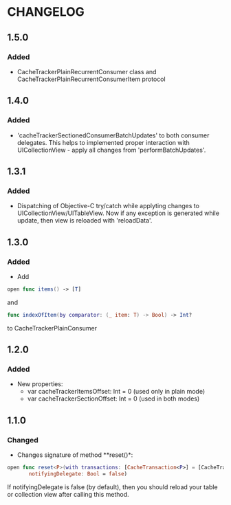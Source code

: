 # CHANGELOG

## 1.5.0
### Added
* CacheTrackerPlainRecurrentConsumer class and CacheTrackerPlainRecurrentConsumerItem protocol

## 1.4.0
### Added
* 'cacheTrackerSectionedConsumerBatchUpdates' to both consumer delegates. This helps to implemented proper interaction with UICollectionView - apply all changes from 'performBatchUpdates'.

## 1.3.1
### Added
* Dispatching of Objective-C try/catch while applyting changes to UICollectionView/UITableView. Now if any exception is generated while update, then view is reloaded with 'reloadData'.

## 1.3.0

### Added
* Add

```swift 
open func items() -> [T]
```
and 

```swift 
func indexOfItem(by comparator: (_ item: T) -> Bool) -> Int?
``` 

to CacheTrackerPlainConsumer
  
## 1.2.0

### Added
* New properties:
  * var cacheTrackerItemsOffset: Int = 0 (used only in plain mode)
  * var cacheTrackerSectionOffset: Int = 0 (used in both modes)
  
## 1.1.0

### Changed
 * Changes signature of method **reset()*:

 ```swift
 open func reset<P>(with transactions: [CacheTransaction<P>] = [CacheTransaction<P>](), 
 		notifyingDelegate: Bool = false)
 ```
If notifyingDelegate is false (by default), then you should reload your table or collection view after calling this
method.